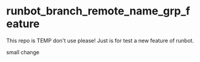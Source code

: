 # runbot_branch_remote_name_grp_feature
This repo is TEMP don't use please! Just is for test a new feature of runbot.

small change
